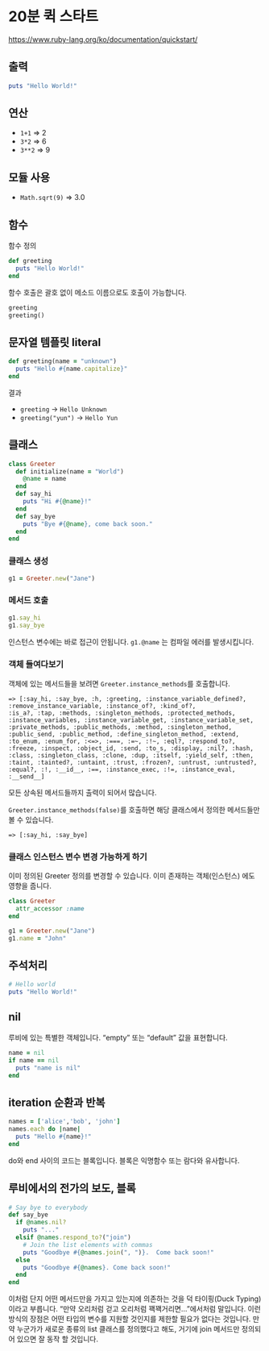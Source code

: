 # 20분 퀵 스타트
https://www.ruby-lang.org/ko/documentation/quickstart/

## 출력
```ruby
puts "Hello World!"
```

## 연산
- `1+1` => 2
- `3*2` => 6
- `3**2` => 9 

## 모듈 사용
- `Math.sqrt(9)` => 3.0

## 함수
함수 정의
```ruby
def greeting
  puts "Hello World!"
end
```
함수 호출은 괄호 없이 메소드 이름으로도 호출이 가능합니다.
```ruby
greeting
greeting() 
```

## 문자열 템플릿 literal
```ruby
def greeting(name = "unknown")
  puts "Hello #{name.capitalize}"
end
```

결과
- `greeting` -> `Hello Unknown`
- `greeting("yun")` -> `Hello Yun`

## 클래스
```ruby
class Greeter
  def initialize(name = "World")
    @name = name
  end
  def say_hi
    puts "Hi #{@name}!"
  end
  def say_bye
    puts "Bye #{@name}, come back soon."
  end
end
```

### 클래스 생성
```ruby
g1 = Greeter.new("Jane")
```

### 메서드 호출
```ruby
g1.say_hi
g1.say_bye
```

인스턴스 변수에는 바로 접근이 안됩니다. `g1.@name` 는 컴파일 에러를 발생시킵니다.

### 객체 들여다보기 

객체에 있는 메서드들을 보려면 `Greeter.instance_methods`를 호출합니다. 

```
=> [:say_hi, :say_bye, :h, :greeting, :instance_variable_defined?, :remove_instance_variable, :instance_of?, :kind_of?, 
:is_a?, :tap, :methods, :singleton_methods, :protected_methods, :instance_variables, :instance_variable_get, :instance_variable_set, :private_methods, :public_methods, :method, :singleton_method, :public_send, :public_method, :define_singleton_method, :extend, :to_enum, :enum_for, :<=>, :===, :=~, :!~, :eql?, :respond_to?, :freeze, :inspect, :object_id, :send, :to_s, :display, :nil?, :hash, :class, :singleton_class, :clone, :dup, :itself, :yield_self, :then, :taint, :tainted?, :untaint, :trust, :frozen?, :untrust, :untrusted?, :equal?, :!, :__id__, :==, :instance_exec, :!=, :instance_eval, :__send__]
```

모든 상속된 메서드들까지 출력이 되어서 많습니다.

`Greeter.instance_methods(false)`를 호출하면 해당 클래스에서 정의한 메서드들만 볼 수 있습니다.

```
=> [:say_hi, :say_bye]
```

### 클래스 인스턴스 변수 변경 가능하게 하기
이미 정의된 Greeter 정의를 변경할 수 있습니다. 이미 존재하는 객체(인스턴스)
에도 영향을 줍니다.

```ruby
class Greeter
  attr_accessor :name
end
```

```ruby
g1 = Greeter.new("Jane")
g1.name = "John"
```


## 주석처리
```ruby
# Hello world
puts "Hello World!"
```

## nil
루비에 있는 특별한 객체입니다. “empty” 또는 “default” 값을 표현합니다.
```ruby
name = nil
if name == nil
  puts "name is nil"
end
```

## iteration 순환과 반복
```ruby
names = ['alice','bob', 'john']
names.each do |name|
  puts "Hello #{name}!"
end
```
do와 end 사이의 코드는 블록입니다. 블록은 익명함수 또는 람다와 유사합니다.


## 루비에서의 전가의 보도, 블록

```ruby
# Say bye to everybody
def say_bye
  if @names.nil?
    puts "..."
  elsif @names.respond_to?("join")
    # Join the list elements with commas
    puts "Goodbye #{@names.join(", ")}.  Come back soon!"
  else
    puts "Goodbye #{@names}. Come back soon!"
  end
end
```

이처럼 단지 어떤 메서드만을 가지고 있는지에 의존하는 것을 덕 타이핑(Duck Typing)이라고 부릅니다. “만약 오리처럼 걷고 오리처럼 꽥꽥거리면…”에서처럼 말입니다. 이런 방식의 장점은 어떤 타입의 변수를 지원할 것인지를 제한할 필요가 없다는 것입니다. 만약 누군가가 새로운 종류의 list 클래스를 정의했다고 해도, 거기에 join 메서드만 정의되어 있으면 잘 동작 할 것입니다.




